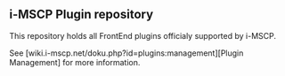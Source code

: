 i-MSCP Plugin repository
------------------------

This repository holds all FrontEnd plugins officialy supported by i-MSCP.

See [wiki.i-mscp.net/doku.php?id=plugins:management][Plugin Management] for more information.
